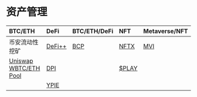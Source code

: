 # 资产管理

| BTC/ETH | DeFi | BTC/ETH/DeFi | NFT | Metaverse/NFT |
| :--- | :--- | :--- | :--- | :--- |
| 币安流动性挖矿 | [DeFi++](https://app.zerion.io/invest/asset/DEFI%2B%2B-0x8d1ce361eb68e9e05573443c407d4a3bed23b033) | [BCP](https://app.zerion.io/invest/asset/BCP-0xe4f726adc8e89c6a6017f01eada77865db22da14) | [NFTX](https://app.zerion.io/invest/asset/NFTX-0x87d73e916d7057945c9bcd8cdd94e42a6f47f776) | [MVI](https://app.zerion.io/invest/asset/MVI-0x72e364f2abdc788b7e918bc238b21f109cd634d7) |
| [Uniswap WBTC/ETH Pool](https://app.zerion.io/invest/asset/UNI-V2-0xbb2b8038a1640196fbe3e38816f3e67cba72d940) | [DPI](https://app.zerion.io/invest/asset/DPI-0x1494ca1f11d487c2bbe4543e90080aeba4ba3c2b) |  | [$PLAY](https://app.zerion.io/invest/asset/PLAY-0x33e18a092a93ff21ad04746c7da12e35d34dc7c4) |  |
|  | [YPIE](https://app.zerion.io/invest/asset/YPIE-0x17525e4f4af59fbc29551bc4ece6ab60ed49ce31) |  |  |  |



